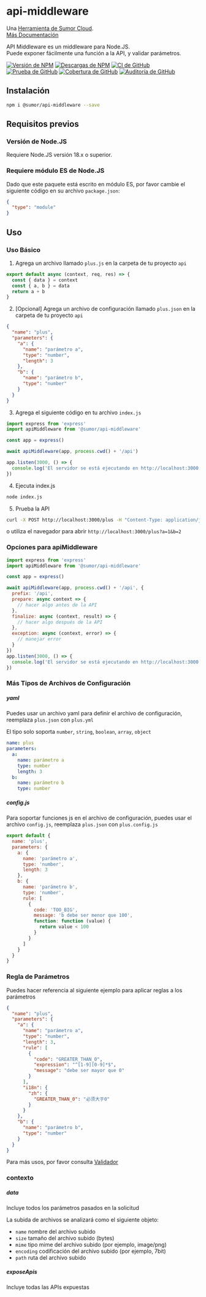 # api-middleware

Una [Herramienta de Sumor Cloud](https://sumor.cloud).  
[Más Documentación](https://sumor.cloud/api-middleware)

API Middleware es un middleware para Node.JS.  
Puede exponer fácilmente una función a la API, y validar parámetros.

[![Versión de NPM](https://img.shields.io/npm/v/@sumor/api-middleware?logo=npm&label=NPM)](https://www.npmjs.com/package/@sumor/api-middleware)
[![Descargas de NPM](https://img.shields.io/npm/dw/@sumor/api-middleware?logo=npm&label=Descargas)](https://www.npmjs.com/package/@sumor/api-middleware)
[![CI de GitHub](https://img.shields.io/github/actions/workflow/status/sumor-cloud/api-middleware/ci.yml?logo=github&label=CI)](https://github.com/sumor-cloud/api-middleware/actions/workflows/ci.yml)
[![Prueba de GitHub](https://img.shields.io/github/actions/workflow/status/sumor-cloud/api-middleware/ut.yml?logo=github&label=Prueba)](https://github.com/sumor-cloud/api-middleware/actions/workflows/ut.yml)
[![Cobertura de GitHub](https://img.shields.io/github/actions/workflow/status/sumor-cloud/api-middleware/coverage.yml?logo=github&label=Cobertura)](https://github.com/sumor-cloud/api-middleware/actions/workflows/coverage.yml)
[![Auditoría de GitHub](https://img.shields.io/github/actions/workflow/status/sumor-cloud/api-middleware/audit.yml?logo=github&label=Auditoría)](https://github.com/sumor-cloud/api-middleware/actions/workflows/audit.yml)

## Instalación

```bash
npm i @sumor/api-middleware --save
```

## Requisitos previos

### Versión de Node.JS

Requiere Node.JS versión 18.x o superior.

### Requiere módulo ES de Node.JS

Dado que este paquete está escrito en módulo ES, por favor cambie el siguiente código en su archivo `package.json`:

```json
{
  "type": "module"
}
```

## Uso

### Uso Básico

1. Agrega un archivo llamado `plus.js` en la carpeta de tu proyecto `api`

```js
export default async (context, req, res) => {
  const { data } = context
  const { a, b } = data
  return a + b
}
```

2. [Opcional] Agrega un archivo de configuración llamado `plus.json` en la carpeta de tu proyecto `api`

```json
{
  "name": "plus",
  "parameters": {
    "a": {
      "name": "parámetro a",
      "type": "number",
      "length": 3
    },
    "b": {
      "name": "parámetro b",
      "type": "number"
    }
  }
}
```

3. Agrega el siguiente código en tu archivo `index.js`

```javascript
import express from 'express'
import apiMiddleware from '@sumor/api-middleware'

const app = express()

await apiMiddleware(app, process.cwd() + '/api')

app.listen(3000, () => {
  console.log('El servidor se está ejecutando en http://localhost:3000')
})
```

4. Ejecuta index.js

```bash
node index.js
```

5. Prueba la API

```bash
curl -X POST http://localhost:3000/plus -H "Content-Type: application/json" -d '{"a": 1, "b": 2}'
```

o utiliza el navegador para abrir `http://localhost:3000/plus?a=1&b=2`

### Opciones para apiMiddleware

```javascript
import express from 'express'
import apiMiddleware from '@sumor/api-middleware'

const app = express()

await apiMiddleware(app, process.cwd() + '/api', {
  prefix: '/api',
  prepare: async context => {
    // hacer algo antes de la API
  },
  finalize: async (context, result) => {
    // hacer algo después de la API
  },
  exception: async (context, error) => {
    // manejar error
  }
})
app.listen(3000, () => {
  console.log('El servidor se está ejecutando en http://localhost:3000')
})
```

### Más Tipos de Archivos de Configuración

##### yaml

Puedes usar un archivo yaml para definir el archivo de configuración, reemplaza `plus.json` con `plus.yml`

El tipo solo soporta `number`, `string`, `boolean`, `array`, `object`

```yaml
name: plus
parameters:
  a:
    name: parámetro a
    type: number
    length: 3
  b:
    name: parámetro b
    type: number
```

##### config.js

Para soportar funciones js en el archivo de configuración, puedes usar el archivo `config.js`, reemplaza `plus.json` con `plus.config.js`

```javascript
export default {
  name: 'plus',
  parameters: {
    a: {
      name: 'parámetro a',
      type: 'number',
      length: 3
    },
    b: {
      name: 'parámetro b',
      type: 'number',
      rule: [
        {
          code: 'TOO_BIG',
          message: 'b debe ser menor que 100',
          function: function (value) {
            return value < 100
          }
        }
      ]
    }
  }
}
```

### Regla de Parámetros

Puedes hacer referencia al siguiente ejemplo para aplicar reglas a los parámetros

```json
{
  "name": "plus",
  "parameters": {
    "a": {
      "name": "parámetro a",
      "type": "number",
      "length": 3,
      "rule": [
        {
          "code": "GREATER_THAN_0",
          "expression": "^[1-9][0-9]*$",
          "message": "debe ser mayor que 0"
        }
      ],
      "i18n": {
        "zh": {
          "GREATER_THAN_0": "必须大于0"
        }
      }
    },
    "b": {
      "name": "parámetro b",
      "type": "number"
    }
  }
}
```

Para más usos, por favor consulta [Validador](https://sumor.cloud/validator/)

### contexto

##### data

Incluye todos los parámetros pasados en la solicitud

La subida de archivos se analizará como el siguiente objeto:

- `name` nombre del archivo subido
- `size` tamaño del archivo subido (bytes)
- `mime` tipo mime del archivo subido (por ejemplo, image/png)
- `encoding` codificación del archivo subido (por ejemplo, 7bit)
- `path` ruta del archivo subido

##### exposeApis

Incluye todas las APIs expuestas

